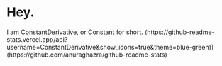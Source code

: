 <h1>Hey.</h1>
I am ConstantDerivative, or Constant for short. 
(https://github-readme-stats.vercel.app/api?username=ConstantDerivative&show_icons=true&theme=blue-green)](https://github.com/anuraghazra/github-readme-stats)
